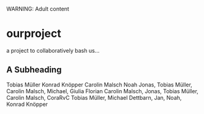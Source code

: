 WARNING: Adult content

# ourproject
a project to collaboratively bash us...

## A Subheading

Tobias Müller
Konrad Knöpper 
Carolin Malsch
Noah
Jonas, Tobias Müller, Carolin Malsch, 
Michael, Giulia
Florian Carolin Malsch, Jonas, Tobias Müller, Carolin Malsch, CoraRvC Tobias Müller, Michael Dettbarn, Jan, Noah, Konrad Knöpper


